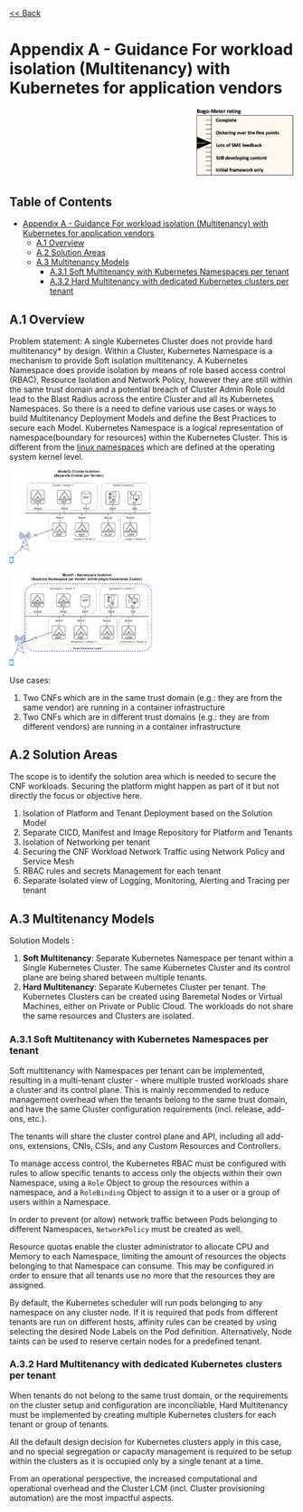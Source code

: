 [<< Back](../../kubernetes)

# Appendix A - Guidance For workload isolation (Multitenancy) with Kubernetes for application vendors

<p align="right"><img src="../figures/bogo_lsf.png" alt="scope" title="Scope" width="35%"/></p>

## Table of Contents <!-- omit in toc -->

- [Appendix A - Guidance For workload isolation (Multitenancy) with Kubernetes for application vendors](#appendix-a---guidance-for-workload-isolation-multitenancy-with-kubernetes-for-application-vendors)
  - [A.1 Overview](#a1-overview)
  - [A.2 Solution Areas](#a2-solution-areas)
  - [A.3 Multitenancy Models](#a3-multitenancy-models)
    - [A.3.1 Soft Multitenancy with Kubernetes Namespaces per tenant](#a31-soft-multitenancy-with-kubernetes-namespaces-per-tenant)
    - [A.3.2 Hard Multitenancy with dedicated Kubernetes clusters per tenant](#a32-hard-multitenancy-with-dedicated-kubernetes-clusters-per-tenant)

## A.1 Overview

Problem statement: A single Kubernetes Cluster does not provide hard multitenancy* by design. Within a Cluster, Kubernetes Namespace is a mechanism to provide Soft isolation multitenancy.
A Kubernetes Namespace does provide isolation by means of role based access control (RBAC), Resource Isolation and Network Policy, however they are still within the same trust domain and a potential breach of Cluster Admin Role could lead to the Blast Radius across the entire Cluster and all its Kubernetes Namespaces.
So there is a need to define various use cases or ways to build Multitenancy Deployment Models and define the Best Practices to secure each Model.
Kubernetes Namespace is a logical representation of namespace(boundary for resources) within the Kubernetes Cluster.
This is different from the [linux namespaces](https://en.wikipedia.org/wiki/Linux_namespaces) which are defined at the operating system kernel level.

<p align="left"><img src="../figures/Model2-cluster-isolation.png" alt="scope" title="Scope" width="50%"/></p>
<p align="left"><img src="../figures/Model1-ns.png" alt="scope" title="Scope" width="50%"/></p>

Use cases:

1. Two CNFs which are in the same trust domain (e.g.: they are from the same vendor) are running in a container infrastructure
2. Two CNFs which are in different trust domains (e.g.: they are from different vendors) are running in a container infrastructure

## A.2 Solution Areas

The scope is to identify the solution area which is needed to secure the CNF workloads. Securing the platform might happen as part of it but not directly the focus or objective here.

1. Isolation of Platform and Tenant Deployment based on the Solution Model
2. Separate CICD, Manifest and Image Repository for Platform and Tenants
3. Isolation of Networking per tenant
4. Securing the CNF Workload Network Traffic using Network Policy and Service Mesh
5. RBAC rules and secrets Management for each tenant
6. Separate Isolated view of Logging, Monitoring, Alerting and Tracing per tenant

## A.3 Multitenancy Models

Solution Models :

1. **Soft Multitenancy**: Separate Kubernetes Namespace per tenant within a Single Kubernetes Cluster. The same Kubernetes Cluster and its control plane are being shared between multiple tenants.
2. **Hard Multitenancy**: Separate Kubernetes Cluster per tenant.
The Kubernetes Clusters can be created using Baremetal Nodes or Virtual Machines, either on Private or Public Cloud.
The workloads do not share the same resources and Clusters are isolated.

### A.3.1 Soft Multitenancy with Kubernetes Namespaces per tenant

Soft multitenancy with Namespaces per tenant can be implemented, resulting in a multi-tenant cluster - where multiple trusted workloads share a cluster and its control plane.
This is mainly recommended to reduce management overhead when the tenants belong to the same trust domain, and have the same Cluster configuration requirements (incl. release, add-ons, etc.).

The tenants will share the cluster control plane and API, including all add-ons, extensions, CNIs, CSIs, and any Custom Resources and Controllers.

To manage access control, the Kubernetes RBAC must be configured with rules to allow specific tenants to access only the objects within their own Namespace, using a `Role` Object to group the resources within a namespace, and a `RoleBinding` Object to assign it to a user or a group of users within a Namespace.

In order to prevent (or allow) network traffic between Pods belonging to different Namespaces, `NetworkPolicy` must be created as well.

Resource quotas enable the cluster administrator to allocate CPU and Memory to each Namespace, limiting the amount of resources the objects belonging to that Namespace can consume. This may be configured in order to ensure that all tenants use no more that the resources they are assigned.

By default, the Kubernetes scheduler will run pods belonging to any namespace on any cluster node. If it is required that pods from different tenants are run on different hosts, affinity rules can be created by using selecting the desired Node Labels on the Pod definition. Alternatively, Node taints can be used to reserve certain nodes for a predefined tenant.

### A.3.2 Hard Multitenancy with dedicated Kubernetes clusters per tenant

When tenants do not belong to the same trust domain, or the requirements on the cluster setup and configuration are inconciliable, Hard Multitenancy must be implemented by creating multiple Kubernetes clusters for each tenant or group of tenants.

All the default design decision for Kubernetes clusters apply in this case, and no special segregation or capacity management is required to be setup within the clusters as it is occupied only by a single tenant at a time.

From an operational perspective, the increased computational and operational overhead and the Cluster LCM (incl. Cluster provisioning automation) are the most impactful aspects.

